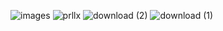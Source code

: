 ![images](https://github.com/samik1234/test123/assets/82882143/a4853932-9460-40f2-bce0-decada782e7f)
![prllx](https://github.com/samik1234/test123/assets/82882143/64aca449-93de-4bee-82f0-b4a206079f00)
![download (2)](https://github.com/samik1234/test123/assets/82882143/783384c0-36c8-4b97-a4ed-d710c11678dc)
![download (1)](https://github.com/samik1234/test123/assets/82882143/12f55925-1e92-4e96-91ac-e8cb41632c69)

